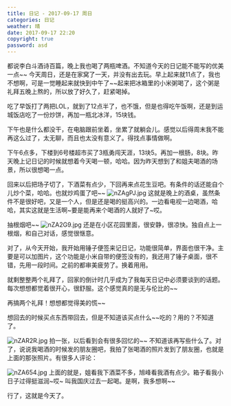 ```yaml
---
title: 日记 - 2017-09-17 周日
categories: 日记
weather: 晴
date: 2017-09-17 22:20
copyright: true
password: asd
---
```




都说李白斗酒诗百篇，晚上我也喝了两瓶啤酒。不知道今天的日记能不能写的优美一点~~
今天周日，还是在家窝了一天，并没有出去玩。早上起来就11点了，我也不想啊，可是一觉睡起来就快到中午了~~起来把冰箱里的小米粥喝了，这个粥是礼拜五晚上熬的，所以放了好久了，赶紧喝掉。

吃了早饭打了两把LOL，就到了12点半了，也不饿，但是也得吃午饭啊，还是到运城饭店吃了一份炒饼，再加一瓶北冰洋，15块钱。

下午也是什么都没干，在电脑跟前坐着，坐累了就躺会儿。感觉以后得周末我不能再这么过了，太无聊，而且也太没有意义了。得找点事情做啊。

下午6点多，下楼到6号楼超市买了3瓶勇闯天涯，13块5。再加一根肠，8块。昨天晚上记日记的时候就想着今天喝一顿，哈哈。因为昨天想到了和姐夫喝酒的场景，所以很想喝一点。

回来以后把场子切了，下酒菜有点少，下回再来点花生豆吧。有条件的话还能自个儿炒个菜，哈哈。也就炒鸡蛋了吧~~
![nZAgPJ.jpg](https://s2.ax1x.com/2019/09/04/nZAgPJ.jpg)
这就是晚上的酒桌，虽然条件不是很好吧，又是一个人，但是还是喝的挺高兴的。一边看电视一边喝酒，哈哈，其实这就是生活啊~要是能再来个喝酒的人就好了~哎。

抽根烟吧~~
![nZA2G9.jpg](https://s2.ax1x.com/2019/09/04/nZA2G9.jpg)
还是在小区花园里面，很安静，很凉快。独自点上一根烟，和自己对话，感觉很惬意。

对了，从今天开始，我开始用锤子便签来记日记，功能很简单，界面也很干净。主要是可以加图片，这个功能是小米自带的便签没有的，我还用了锤子桌面，很不错，先用一段时间。之前的都审美疲劳了。换着用用。

就剩整整两个礼拜了，回家的倒计时几乎成为了我每天日记中必须要谈到的话题。每次想想都觉着很开心，很舒服。这个感觉真的是无与伦比的~~

再搞两个礼拜！想想都觉得美的慌~~

想回去的时候买点东西带回去，但是不知道该买点什么~~吃的？用的？不知道了。

![nZAR2R.jpg](https://s2.ax1x.com/2019/09/04/nZAR2R.jpg)
拍一张，以后看到会有很多回忆的~~
不知道该再写些什么了。对了，说说我喝酒的时候发的朋友圈吧，我拍了张喝酒的照片发到了朋友圈，也就是上面的那张照片。有很多人评论：

![nZA654.jpg](https://s2.ax1x.com/2019/09/04/nZA654.jpg)
上面的就是，姐看我下酒菜不多，旭峰看我酒有点少。箱子看我小日子过得挺滋润~哎~ 叫我国庆过去一起喝。是啊，我多想啊~~

行了，这就是今天了。